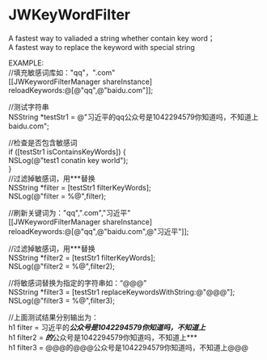 # JWKeyWordFilter

A fastest way to valiaded a string whether contain key word；<br>
A fastest way to  replace the keyword with special string<br>

EXAMPLE:<br>
 //填充敏感词库如："qq"，".com"<br>
 [[JWKeywordFilterManager shareInstance] reloadKeywords:@[@"qq",@"baidu.com"]];<br>

//测试字符串<br>
   NSString *testStr1 = @"习近平的qq公众号是1042294579你知道吗，不知道上baidu.com";<br>

//检查是否包含敏感词<br>
if ([testStr1 isContainsKeyWords]) {<br>
    NSLog(@"test1 conatin key world");<br>
}<br>
//过滤掉敏感词，用***替换<br>
NSString *filter = [testStr1 filterKeyWords];<br>
NSLog(@"filter = %@",filter);<br>
    
//刷新关键词为："qq",".com","习近平"<br>
[[JWKeywordFilterManager shareInstance] reloadKeywords:@[@"qq",@"baidu.com",@"习近平"]];<br>
    
//过滤掉敏感词，用***替换<br>
NSString *filter2 = [testStr1 filterKeyWords];<br>
NSLog(@"filter2 = %@",filter2);<br>
    
//将敏感词替换为指定的字符串如：“@@@”<br>
NSString *filter3 = [testStr1 replaceKeywordsWithString:@"@@@"];<br>
NSLog(@"filter3 = %@",filter3);<br>

    
//上面测试结果分别输出为：<br>
h1 filter = 习近平的***公众号是1042294579你知道吗，不知道上***<br>
h1 filter2 = ***的***公众号是1042294579你知道吗，不知道上***<br>
h1 filter3 = @@@的@@@公众号是1042294579你知道吗，不知道上@@@<br>
